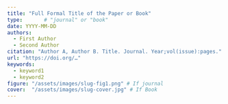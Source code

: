 ```yaml
---
title: "Full Formal Title of the Paper or Book"
type:       # "journal" or "book"
date: YYYY-MM-DD
authors:
  - First Author
  - Second Author
citation: "Author A, Author B. Title. Journal. Year;vol(issue):pages."
url: "https://doi.org/…"
keywords:
  - keyword1
  - keyword2
figure: "/assets/images/slug-fig1.png" # If journal
cover:  "/assets/images/slug-cover.jpg" # If Book
---
```

